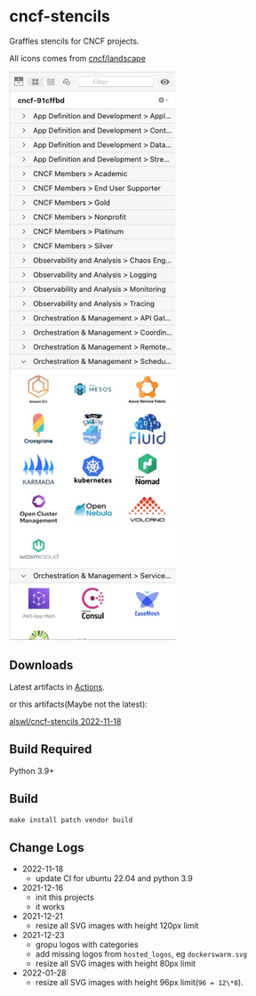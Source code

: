 # cncf-stencils

Graffles stencils for CNCF projects.

All icons comes from [cncf/landscape](https://github.com/cncf/landscape/)

![snapshot](https://github.com/alswl/cncf-stencils/blob/master/snapshot.jpg?raw=true)

## Downloads

Latest artifacts in [Actions](https://github.com/alswl/cncf-stencils/actions).

or this artifacts(Maybe not the latest):

[alswl/cncf-stencils 2022-11-18](https://github.com/alswl/cncf-stencils/suites/9375234910/artifacts/441710202)

## Build Required

Python 3.9+


## Build

```
make install patch vendor build
```

## Change Logs

- 2022-11-18
  - update CI for ubuntu 22.04 and python 3.9
- 2021-12-16
  - init this projects
  - it works
- 2021-12-21
  - resize all SVG images with height 120px limit
- 2021-12-23
  - gropu logos with categories
  - add missing logos from `hosted_logos`, eg `dockerswarm.svg`
  - resize all SVG images with height 80px limit
- 2022-01-28
  - resize all SVG images with height 96px limit(`96 = 12\*8`).
